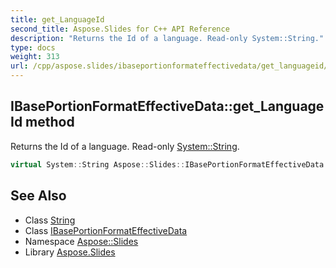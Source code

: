 ```yaml
---
title: get_LanguageId
second_title: Aspose.Slides for C++ API Reference
description: "Returns the Id of a language. Read-only System::String."
type: docs
weight: 313
url: /cpp/aspose.slides/ibaseportionformateffectivedata/get_languageid/
---
```

## IBasePortionFormatEffectiveData::get_LanguageId method


Returns the Id of a language. Read-only [System::String](../../../system/string/).

```cpp
virtual System::String Aspose::Slides::IBasePortionFormatEffectiveData::get_LanguageId()=0
```

## See Also

* Class [String](../../../system/string/)
* Class [IBasePortionFormatEffectiveData](../)
* Namespace [Aspose::Slides](../../)
* Library [Aspose.Slides](../../../)
